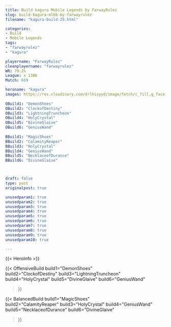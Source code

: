 ```yaml
---
title: Build kagura Mobile Legends by FarwayRulez
slug: build-kagura-mlbb-by-farwayrulez
filename: "kagura-build-25.html"

categories: 
- Build 
- Mobile Legends
tags: 
- "farwayrulez"
- "kagura"

playername: "FarwayRulez"
cleanplayername: "farwayrulez"
WR: 79.2%
League: x 1386
Match: 659 

heroname: "kagura"
images: https://res.cloudinary.com/drlhixyyd/image/fetch/c_fill,g_face,f_auto/https://cdn2-build.mobagenie.my.id/p/images/banner/full/kagura.jpg
 
OBuild1: "DemonShoes"  
OBuild2: "ClockofDestiny" 
OBuild3: "LightningTruncheon" 
OBuild4: "HolyCrystal" 
OBuild5: "DivineGlaive" 
OBuild6: "GeniusWand" 
 
BBuild1: "MagicShoes"  
BBuild2: "CalamityReaper" 
BBuild3: "HolyCrystal" 
BBuild4: "GeniusWand" 
BBuild5: "NecklaceofDurance" 
BBuild6: "DivineGlaive"



draft: false
type: post
originalpost: true

unusedparam1: true
unusedparam2: true
unusedparam3: true
unusedparam4: true
unusedparam5: true
unusedparam6: true
unusedparam7: true
unusedparam8: true
unusedparam9: true
unusedparam10: true

---
```


{{< HeroInfo >}} 

{{< OffensiveBuild 
build1="DemonShoes"  
build2="ClockofDestiny" 
build3="LightningTruncheon" 
build4="HolyCrystal" 
build5="DivineGlaive" 
build6="GeniusWand" 
 >}} 

{{< BalancedBuild 
build1="MagicShoes"  
build2="CalamityReaper" 
build3="HolyCrystal" 
build4="GeniusWand" 
build5="NecklaceofDurance" 
build6="DivineGlaive" 
 >}}

